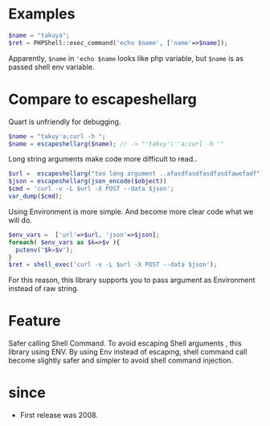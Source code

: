 # Examples 
```php
$name = "takuya";
$ret = PHPShell::exec_command('echo $name', ['name'=>$name]);
```
Apparently, `$name` in `'echo $name` looks like php variable, but `$name` is as passed shell env variable.

# Compare to escapeshellarg

Quart is unfriendly for debugging. 
```php
$name = "takuy'a;curl -h ";
$name = escapeshellarg($name); // -> "'takuy'\''a;curl -h '" 
```

Long string arguments make code more difficult to read..
```php
$url =  escapeshellarg("too long argument ..afasdfasdfasdfasdfawefadf");
$json = escapeshellarg(json_encode($object))
$cmd = 'curl -v -L $url -X POST --data $json';
var_dump($cmd);
```

Using Environment is more simple. And become more clear code what we will do.  
```php
$env_vars =  ['url'=>$url, 'json'=>$json];
foreach( $env_vars as $k=>$v ){
  putenv("$k=$v");
}
$ret = shell_exec('curl -v -L $url -X POST --data $json');
```

For this reason, this library supports you to pass argument as Environment instead of raw string.

# Feature
Safer calling Shell Command.  To avoid escaping Shell arguments , this library using ENV.
By using Env instead of escaping, shell command call become slightly safer and simpler to avoid shell command injection. 


# since 
- First release was 2008.
 